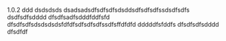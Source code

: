1.0.2
ddd
dsdsdsds
dsadsadsdfsdfsdfsdsddsdfsdfsdfssdsdfsdfs
dsdfsdfsdddd
dfsdfsadfsdddfddfsfd
dfsdfsdfsdsdsdsdsfdfdfsdfsdfsdfssdfsffdfdfd
dddddfsfddfs
dfsdfsdfsdddd
dfsdfdf
